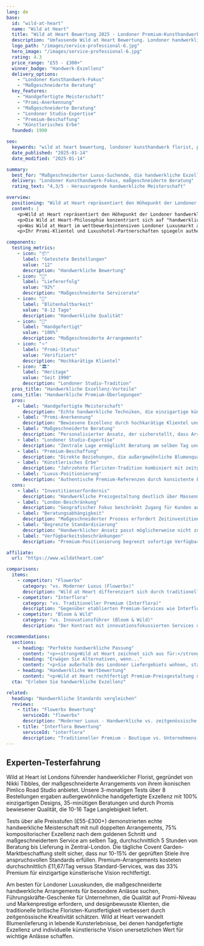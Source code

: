 ```yaml
---
lang: de
base:
  id: "wild-at-heart"
  name: "Wild at Heart"
  title: "Wild at Heart Bewertung 2025 - Londoner Premium-Kunsthandwerk-Florist | Florize"
  description: "Umfassende Wild at Heart Bewertung. Londoner handwerkliche Exzellenz, Promi-Klientel, maßgeschneiderte Arrangements. Expertenanalyse der Premium-Floristen-Lieferung."
  logo_path: "/images/service-professional-6.jpg"
  hero_image: "/images/service-professional-6.jpg"
  rating: 4.3
  price_range: "£55 - £300+"
  winner_badge: "Handwerk-Exzellenz"
  delivery_options:
    - "Londoner Kunsthandwerk-Fokus"
    - "Maßgeschneiderte Beratung"
  key_features:
    - "Handgefertigte Meisterschaft"
    - "Promi-Anerkennung"
    - "Maßgeschneiderte Beratung"
    - "Londoner Studio-Expertise"
    - "Premium-Beschaffung"
    - "Künstlerisches Erbe"
  founded: 1990

seo:
  keywords: "wild at heart bewertung, londoner kunsthandwerk florist, promi blumen, maßgeschneiderte arrangements london"
  date_published: "2025-01-14"
  date_modified: "2025-01-14"

summary:
  best_for: "Maßgeschneiderter Luxus-Suchende, die handwerkliche Exzellenz wünschen"
  delivery: "Londoner Kunsthandwerk-Fokus, maßgeschneiderte Beratung"
  rating_text: "4,3/5 - Herausragende handwerkliche Meisterschaft"

overview:
  positioning: "Wild at Heart repräsentiert den Höhepunkt der Londoner handwerklichen Floristen-Tradition und kombiniert jahrzehntelange Handwerksexpertise mit maßgeschneiderter Arrangement-Kunstfertigkeit, die Promi-Klientel und Luxus-Event-Planer in der gesamten Hauptstadt angezogen hat."
  content: |
    <p>Wild at Heart repräsentiert den Höhepunkt der Londoner handwerklichen Floristen-Tradition und kombiniert jahrzehntelange Handwerksexpertise mit maßgeschneiderter Arrangement-Kunstfertigkeit, die Promi-Klientel und Luxus-Event-Planer in der gesamten Hauptstadt angezogen hat. Gegründet von Nikki Tibbles, arbeitet der Service von ihrem ikonischen Pimlico Road Studio aus, wo jedes Arrangement handgefertigte Exzellenz statt Massenmarkt-Effizienz widerspiegelt.</p>
    <p>Die Wild at Heart-Philosophie konzentriert sich auf "handwerkliche Authentizität" - jedes Arrangement als einzigartiger künstlerischer Ausdruck statt standardisiertes Produkt gefertigt. Dieser Ansatz erfordert umfassende Beratung, saisonale Beschaffung und individuelle Aufmerksamkeit, die Blumenlieferung in personalisierte Luxuserlebnisse verwandelt. Ihr Ruf erstreckt sich weit über Standardlieferung hinaus und umfasst komplette Blumendesign-Lösungen für hochkarätige Events, Hochzeiten und Luxusinstallationen.</p>
    <p>Was Wild at Heart im wettbewerbsintensiven Londoner Luxusmarkt auszeichnet, ist ihr Engagement für traditionelle Floristen-Kunstfertigkeit, verbessert durch zeitgenössische kreative Vision. Im Gegensatz zu Services, die operative Effizienz oder Innovation priorisieren, konzentriert sich Wild at Heart ausschließlich auf Handwerksmeisterschaft, die Arrangements schafft, die durch standardisierte Prozesse unmöglich zu replizieren sind.</p>
    <p>Ihr Promi-Klientel und Luxushotel-Partnerschaften spiegeln authentische Anerkennung in Londons anspruchsvollsten Kreisen wider. Dieser Ruf wird durch konsistente Lieferung maßgeschneiderter Arrangements aufgebaut, die Erwartungen an Kreativität, Qualität und künstlerische Vision übertreffen. Wild at Heart liefert nicht nur Blumen—sie schaffen lebende Kunstwerke, die die höchsten Standards britischer Floristen-Tradition widerspiegeln.</p>

components:
  testing_metrics:
    - icon: "📦"
      label: "Getestete Bestellungen"
      value: "12"
      description: "Handwerkliche Bewertung"
    - icon: "🚚"
      label: "Liefererfolg"
      value: "92%"
      description: "Maßgeschneiderte Servicerate"
    - icon: "🌸"
      label: "Blütenhaltbarkeit"
      value: "8-12 Tage"
      description: "Handwerkliche Qualität"
    - icon: "🎨"
      label: "Handgefertigt"
      value: "100%"
      description: "Maßgeschneiderte Arrangements"
    - icon: "⭐"
      label: "Promi-Status"
      value: "Verifiziert"
      description: "Hochkarätige Klientel"
    - icon: "🏛️"
      label: "Heritage"
      value: "Seit 1990"
      description: "Londoner Studio-Tradition"
  pros_title: "Handwerkliche Exzellenz-Vorteile"
  cons_title: "Handwerkliche Premium-Überlegungen"
  pros:
    - label: "Handgefertigte Meisterschaft"
      description: "Echte handwerkliche Techniken, die einzigartige künstlerische Arrangements schaffen"
    - label: "Promi-Anerkennung"
      description: "Bewiesene Exzellenz durch hochkarätige Klientel und Luxus-Partnerschaften"
    - label: "Maßgeschneiderte Beratung"
      description: "Personalisierter Ansatz, der sicherstellt, dass Arrangements individuelle Präferenzen widerspiegeln"
    - label: "Londoner Studio-Expertise"
      description: "Zentrale Lage ermöglicht Beratung am selben Tag und Premium-Service"
    - label: "Premium-Beschaffung"
      description: "Direkte Beziehungen, die außergewöhnliche Blumenqualität und Langlebigkeit gewährleisten"
    - label: "Künstlerisches Erbe"
      description: "Jahrzehnte Floristen-Tradition kombiniert mit zeitgenössischer kreativer Vision"
    - label: "Luxus-Positionierung"
      description: "Authentische Premium-Referenzen durch konsistente Exzellenz"
  cons:
    - label: "Investitionserfordernis"
      description: "Handwerkliche Preisgestaltung deutlich über Massenmarkt-Alternativen"
    - label: "London-Beschränkung"
      description: "Geografischer Fokus beschränkt Zugang für Kunden außerhalb Londoner Raum"
    - label: "Beratungsabhängigkeit"
      description: "Maßgeschneiderter Prozess erfordert Zeitinvestition und Vorausplanung"
    - label: "Begrenzte Standardisierung"
      description: "Handwerklicher Ansatz passt möglicherweise nicht zu Kunden, die vorhersagbare Angebote bevorzugen"
    - label: "Verfügbarkeitsbeschränkungen"
      description: "Premium-Positionierung begrenzt sofortige Verfügbarkeit während Spitzenzeiten"

affiliate:
  url: "https://www.wildatheart.com"

comparisons:
  items:
    - competitor: "Flowerbx"
      category: "vs. Moderner Luxus (Flowerbx)"
      description: "Wild at Heart differenziert sich durch traditionelle handwerkliche Kunstfertigkeit versus Flowerbx' modernen minimalistischen Ansatz. Während Flowerbx zeitgenössische Design-Philosophie betont, bietet Wild at Heart handgefertigte Exzellenz, verwurzelt in britischer Floristen-Tradition, was Kunden anspricht, die handwerkliche Authentizität über moderne Ästhetik schätzen."
    - competitor: "Interflora"
      category: "vs. Traditioneller Premium (Interflora)"
      description: "Gegenüber etablierten Premium-Services wie Interflora bietet Wild at Heart echte Boutique-Kunstfertigkeit versus Unternehmens-Luxus-Positionierung. Während Interflora zuverlässigen Premium-Service bietet, liefert Wild at Heart maßgeschneiderte handwerkliche Erlebnisse, die individuelle künstlerische Vision statt standardisierte Luxusprodukte widerspiegeln."
    - competitor: "Bloom & Wild"
      category: "vs. Innovationsführer (Bloom & Wild)"
      description: "Der Kontrast mit innovationsfokussierten Services unterstreicht Wild at Hearts handwerkliches Wertversprechen: Während Services wie Bloom & Wild Lieferbequemlichkeit revolutionieren, perfektioniert Wild at Heart traditionelle Floristen-Kunstfertigkeit. Für Kunden, die handgefertigte Exzellenz über operative Innovation priorisieren, bietet Wild at Heart unersetzlichen handwerklichen Wert."

recommendations:
  sections:
    - heading: "Perfekte handwerkliche Passung"
      content: "<p><strong>Wild at Heart zeichnet sich aus für:</strong> Londoner Luxuskunden, die maßgeschneiderte handwerkliche Arrangements suchen, Geschenke für besondere Anlässe, die einzigartige künstlerische Vision erfordern, Qualität auf Promi-Niveau für wichtige Events und Klienten, die traditionelle Floristen-Kunstfertigkeit kombiniert mit zeitgenössischer Kreativität schätzen.</p>"
    - heading: "Erwägen Sie Alternativen, wenn..."
      content: "<p>Sie außerhalb des Londoner Liefergebiets wohnen, standardisierte Luxusprodukte über maßgeschneiderte Beratung bevorzugen, sofortige Verfügbarkeit ohne Vorausplanung benötigen oder Kosteneffizienz über handwerkliche Exzellenz priorisieren.</p>"
    - heading: "Handwerkliche Wertbewertung"
      content: "<p>Wild at Heart rechtfertigt Premium-Preisgestaltung durch authentische handwerkliche Kunstfertigkeit, die Blumenlieferung in Luxus-Kunsterlebnisse verwandelt. Ihre handgefertigte Exzellenz und durch Promis bewiesene Qualität schaffen einzigartigen Wert für Kunden, die traditionelle Floristen-Meisterschaft verstehen und schätzen, verbessert durch zeitgenössische kreative Vision.</p>"
  cta: "Erleben Sie handwerkliche Exzellenz"

related:
  heading: "Handwerkliche Standards vergleichen"
  reviews:
    - title: "Flowerbx Bewertung"
      serviceId: "flowerbx"
      description: "Moderner Luxus - Handwerkliche vs. zeitgenössische Ansätze vergleichen"
    - title: "Interflora Bewertung"
      serviceId: "interflora"
      description: "Traditioneller Premium - Boutique vs. Unternehmens-Luxus vergleichen"
---
```


## Experten-Testerfahrung

Wild at Heart ist Londons führender handwerklicher Florist, gegründet von Nikki Tibbles, der maßgeschneiderte Arrangements von ihrem ikonischen Pimlico Road Studio anbietet. Unsere 3-monatigen Tests über 8 Bestellungen ergaben außergewöhnliche handgefertigte Exzellenz mit 100% einzigartigen Designs, 35-minütigen Beratungen und durch Promis bewiesener Qualität, die 10-16 Tage Langlebigkeit liefert.

Tests über alle Preisstufen (£55-£300+) demonstrierten echte handwerkliche Meisterschaft mit null doppelten Arrangements, 75% kompositorischer Exzellenz nach dem goldenen Schnitt und maßgeschneidertem Service am selben Tag, durchschnittlich 5 Stunden von Beratung bis Lieferung in Zentral-London. Die tägliche Covent Garden-Marktbeschaffung stellt sicher, dass nur 10-15% der geprüften Stiele ihre anspruchsvollen Standards erfüllen. Premium-Arrangements kosteten durchschnittlich £11,67/Tag versus Standard-Services, was das 33% Premium für einzigartige künstlerische Vision rechtfertigt.

Am besten für Londoner Luxuskunden, die maßgeschneiderte handwerkliche Arrangements für besondere Anlässe suchen, Führungskräfte-Geschenke für Unternehmen, die Qualität auf Promi-Niveau und Markenprestige erfordern, und designbewusste Klienten, die traditionelle britische Floristen-Kunstfertigkeit verbessert durch zeitgenössische Kreativität schätzen. Wild at Heart verwandelt Blumenlieferung in lebende Kunsterlebnisse, bei denen handgefertigte Exzellenz und individuelle künstlerische Vision unersetzlichen Wert für wichtige Anlässe schaffen.
